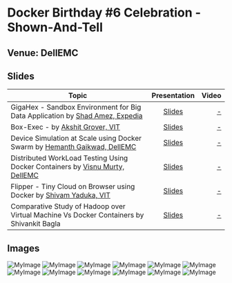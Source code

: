 # Docker Birthday #6 Celebration - Shown-And-Tell

## Venue: DellEMC

## Slides


| Topic        | Presentation          | Video  |
| ------------- |:-------------:| -----:|
| GigaHex - Sandbox Environment for Big Data Application by [Shad Amez, Expedia](https://www.google.co.in/url?sa=t&rct=j&q=&esrc=s&source=web&cd=1&cad=rja&uact=8&ved=2ahUKEwiV6rr9q67hAhWUyIsBHW4KC1UQFjAAegQIABAB&url=https%3A%2F%2Fin.linkedin.com%2Fin%2Fshadamez&usg=AOvVaw267Pga2VsphnDQhkb9WRO-)| [Slides](https://slides.com/shadamez/gigahex-alpha/fullscreen#/) | [ - ]() |
| Box-Exec  - by [Akshit Grover, VIT](https://in.linkedin.com/in/akshit-grover) | [Slides](http://slides.com/akshitgrover/box-exec/fullscreen) | [- ]() |
| Device Simulation at Scale using Docker Swarm by [Hemanth Gaikwad, DellEMC](https://in.linkedin.com/in/hemant-gaikwad-21b9834)| [Slides](https://github.com/collabnix/dockerbangalore/blob/master/slides/2019-03-30-Docker-6th-Birthday-Show-n-Tell/Z10N_Device_simulation_at_scale_using_Docker_Swarm.pptx) | [ - ]() |
| Distributed WorkLoad Testing Using Docker Containers by [Visnu Murty, DellEMC](https://www.linkedin.com/in/vishnu-murty) | [Slides](https://www.slideshare.net/RajakavithaKodhandap/kubecon-2018seattle) | [ - ]() |
| Flipper - Tiny Cloud on Browser using Docker by [Shivam Yaduka, VIT](https://in.linkedin.com/in/shivam-yaduka) | [Slides](http://slides.com/shivam-yaduka/organize-your-decks/fullscreen/#/) | [ - ]() |
| Comparative Study of Hadoop over Virtual Machine Vs Docker Containers by Shivankit Bagla  | [Slides](https://www.slideshare.net/mKrishnaKumar1/kubecon-seattle-2018-recap-application-deployment-aspects) | [ - ]() |

## Images

![MyImage](https://github.com/collabnix/dockerbangalore/blob/master/slides/2019-03-30-Docker-6th-Birthday-Show-n-Tell/image_1.jpg)
![MyImage](https://github.com/collabnix/dockerbangalore/blob/master/slides/2019-03-30-Docker-6th-Birthday-Show-n-Tell/image_5.jpg)
![MyImage](https://github.com/collabnix/dockerbangalore/blob/master/slides/2019-03-30-Docker-6th-Birthday-Show-n-Tell/image_7.jpg)
![MyImage](https://github.com/collabnix/dockerbangalore/blob/master/slides/2019-03-30-Docker-6th-Birthday-Show-n-Tell/image_4.jpg)
![MyImage](https://github.com/collabnix/dockerbangalore/blob/master/slides/2019-03-30-Docker-6th-Birthday-Show-n-Tell/image_2.jpg)
![MyImage](https://github.com/collabnix/dockerbangalore/blob/master/slides/2019-03-30-Docker-6th-Birthday-Show-n-Tell/image_3.jpg)
![MyImage](https://github.com/collabnix/dockerbangalore/blob/master/slides/2019-03-30-Docker-6th-Birthday-Show-n-Tell/image_6.jpg)
![MyImage](https://github.com/collabnix/dockerbangalore/blob/master/slides/2019-03-30-Docker-6th-Birthday-Show-n-Tell/image_8.jpg)
![MyImage](https://github.com/collabnix/dockerbangalore/blob/master/slides/2019-03-30-Docker-6th-Birthday-Show-n-Tell/image_9.jpg)
![MyImage](https://github.com/collabnix/dockerbangalore/blob/master/slides/2019-03-30-Docker-6th-Birthday-Show-n-Tell/image_10.jpg)
![MyImage](https://github.com/collabnix/dockerbangalore/blob/master/slides/2019-03-30-Docker-6th-Birthday-Show-n-Tell/image_11.jpg)
![MyImage](https://github.com/collabnix/dockerbangalore/blob/master/slides/2019-03-30-Docker-6th-Birthday-Show-n-Tell/image_12.jpg)
